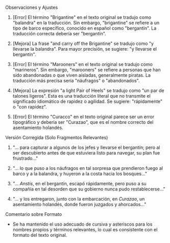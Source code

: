 Observaciones y Ajustes

1. [Error] El término "Brigantine" en el texto original se tradujo como "balandra" en la traducción. Sin embargo, "brigantine" se refiere a un tipo de barco específico, conocido en español como "bergantín". La traducción correcta debería ser "bergantín".

2. [Mejora] La frase "and carry off the Brigantine" se tradujo como "y llevarse la balandra". Para mayor precisión, se sugiere: "y llevarse el bergantín".

3. [Error] El término "Marooners" en el texto original se tradujo como "marineros". Sin embargo, "marooners" se refiere a personas que han sido abandonadas o que viven aisladas, generalmente piratas. La traducción más precisa sería "náufragos" o "abandonados".

4. [Mejora] La expresión "a light Pair of Heels" se tradujo como "un par de talones ligeros". Esta es una traducción literal que no transmite el significado idiomático de rapidez o agilidad. Se sugiere: "rápidamente" o "con rapidez".

5. [Error] El término "Curacco" en el texto original parece ser un error tipográfico y debería ser "Curazao", que es el nombre correcto del asentamiento holandés.

Versión Corregida (Solo Fragmentos Relevantes)

1. "... para capturar a algunos de los jefes y llevarse el bergantín; pero al ser descubierto antes de que estuviera listo para navegar, su plan fue frustrado..."

2. "... lo que puso a los náufragos en tal sorpresa que prendieron fuego al barco y a la balandra, y huyeron a la costa hacia los bosques..."

3. "... *Anstis*, en el bergantín, escapó rápidamente, pero puso a su compañía en tal desorden que su gobierno nunca pudo restablecerse..."

4. "... y los entregaron, junto con la embarcación, en *Curazao*, un asentamiento holandés, donde fueron juzgados y ahorcados..."

Comentario sobre Formato

- Se ha mantenido el uso adecuado de cursiva y asteriscos para los nombres propios y términos relevantes, lo cual es consistente con el formato del texto original.